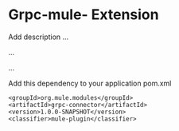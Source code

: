 # Grpc-mule- Extension

Add description ...


...


...


Add this dependency to your application pom.xml

```
<groupId>org.mule.modules</groupId>
<artifactId>grpc-connector</artifactId>
<version>1.0.0-SNAPSHOT</version>
<classifier>mule-plugin</classifier>
```

